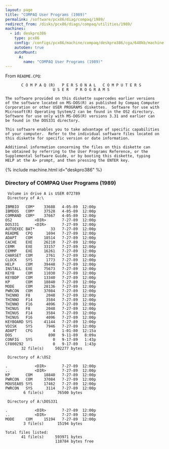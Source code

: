 ```yaml
---
layout: page
title: "COMPAQ User Programs (1989)"
permalink: /software/pcx86/diag/compaq/1989/
redirect_from: /disks/pcx86/diags/compaq/utilities/1989/
machines:
  - id: deskpro386
    type: pcx86
    config: /configs/pcx86/machine/compaq/deskpro386/cga/640kb/machine.xml
    autoGen: true
    autoMount:
      A:
        name: "COMPAQ User Programs (1989)"
---
```


From `README.CPQ`:

           C O M P A Q (R)   P E R S O N A L   C O M P U T E R S
                         U S E R   P R O G R A M S
    
    The software provided on this diskette supercedes earlier versions
    of the software located on MS-DOS(R) as published by Compaq Computer
    Corporation or other USER PROGRAMS diskettes.  Software for use with
    Microsoft(R) Operating System/2 can be found in the OS2 directory.
    Software for use only with MS-DOS(R) versions 3.31 and earlier can 
    be found in the DOS331 directory.
    
    This software enables you to take advantage of specific capabilities
    of your computer.  Refer to the individual software files located on
    this diskette for specific version or date information.
    
    Additional information concerning the files on this diskette can
    be obtained by referring to the User Programs Reference, or the
    Supplemental Software Guide, or by booting this diskette, typing
    HELP at the A> prompt, and then pressing the ENTER key.

{% include machine.html id="deskpro386" %}

### Directory of COMPAQ User Programs (1989)

     Volume in drive A is USER 072789
     Directory of A:\

    IBMBIO   COM*    33688   4-05-89  12:00p
    IBMDOS   COM*    37528   4-05-89  12:00p
    COMMAND  COM*    37667   4-05-89  12:00p
    OS2          <DIR>       7-27-89  12:00p
    DOS331       <DIR>       7-27-89  12:00p
    AUTOEXEC BAT*       33   7-27-89  12:00p
    README   CPQ      1694   7-27-89  12:00p
    ADAPT    COM     18514   7-27-89  12:00p
    CACHE    EXE     26210   7-27-89  12:00p
    CEMM     EXE     33157   7-27-89  12:00p
    CEMMP    EXE     16261   7-27-89  12:00p
    CHARSET  COM      2761   7-27-89  12:00p
    CLOCK    SYS      1773   7-27-89  12:00p
    HELP     COM     39448   7-27-89  12:00p
    INSTALL  EXE     75673   7-27-89  12:00p
    KEYB     COM     11030   7-27-89  12:00p
    KEYBDP   COM     13340   7-27-89  12:00p
    KP       COM     18840   7-27-89  12:00p
    MODE     COM     28136   7-27-89  12:00p
    PWRCON   COM     37084   7-27-89  12:00p
    THINNO   F8       2048   7-27-89  12:00p
    THINNO   F14      3584   7-27-89  12:00p
    THINNO   F16      4096   7-27-89  12:00p
    THINUS   F8       2048   7-27-89  12:00p
    THINUS   F14      3584   7-27-89  12:00p
    THINUS   F16      4096   7-27-89  12:00p
    KEYBOARD SYS     41144   7-27-89  12:00p
    VDISK    SYS      7946   7-27-89  12:00p
    ADAPT    CFG         4   1-01-80  12:15a
    DOS                890   9-11-89   8:09a
    CONFIG   SYS         0   9-17-89   1:43p
    CF000292             0   9-17-89   1:43p
           32 file(s)     502277 bytes

     Directory of A:\OS2

    .            <DIR>       7-27-89  12:00p
    ..           <DIR>       7-27-89  12:00p
    KP       COM     18840   7-27-89  12:00p
    PWRCON   COM     37084   7-27-89  12:00p
    MOUSEA05 SYS     17462   7-27-89  12:00p
    PWRCON   SYS      3114   7-27-89  12:00p
            6 file(s)      76500 bytes

     Directory of A:\DOS331

    .            <DIR>       7-27-89  12:00p
    ..           <DIR>       7-27-89  12:00p
    MODE     COM     15194   7-27-89  12:00p
            3 file(s)      15194 bytes

    Total files listed:
           41 file(s)     593971 bytes
                          118784 bytes free
